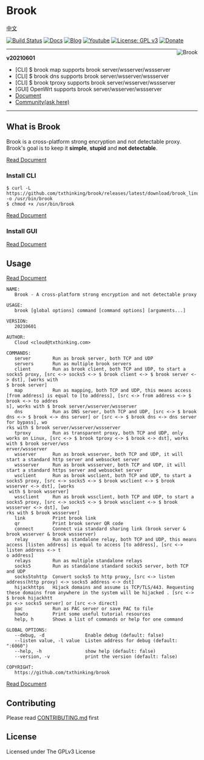 # Brook

[中文](README_ZH.md)

[![Build Status](https://travis-ci.org/txthinking/brook.svg?branch=master)](https://travis-ci.org/txthinking/brook)
[![Docs](https://img.shields.io/badge/Tutorial-docs-yellow.svg)](https://txthinking.github.io/brook/)
[![Blog](https://img.shields.io/badge/Tutorial-Slides-blueviolet.svg)](https://talks.txthinking.com)
[![Youtube](https://img.shields.io/badge/Tutorial-Youtube-red.svg)](https://www.youtube.com/txthinking)
[![License: GPL v3](https://img.shields.io/badge/License-GPL%20v3-yellow.svg)](http://www.gnu.org/licenses/gpl-3.0)
[![Donate](https://img.shields.io/badge/Support-Donate-ff69b4.svg)](https://www.txthinking.com/opensource-support.html)

<p align="center">
    <img style="float:right;" src="https://txthinking.github.io/brook/_static/brook.png" alt="Brook"/>
</p>

---

**v20210601**

-   [CLI] \$ brook map supports brook server/wsserver/wssserver
-   [CLI] \$ brook dns supports brook server/wsserver/wssserver
-   [CLI] \$ brook tproxy supports brook server/wsserver/wssserver
-   [GUI] OpenWrt supports brook server/wsserver/wssserver
-   [Document](https://txthinking.github.io/brook/)
-   [Community(ask here)](https://github.com/txthinking/brook/discussions)

---

## What is Brook

Brook is a cross-platform strong encryption and not detectable proxy.<br/>
Brook's goal is to keep it **simple**, **stupid** and **not detectable**.

[Read Document](https://txthinking.github.io/brook/#/?id=cli-and-gui)

### Install CLI

```
$ curl -L https://github.com/txthinking/brook/releases/latest/download/brook_linux_amd64 -o /usr/bin/brook
$ chmod +x /usr/bin/brook
```

[Read Document](https://txthinking.github.io/brook/#/install-cli)

### Install GUI

[Read Document](https://txthinking.github.io/brook/#/install-gui-client)

## Usage

[Read Document](https://txthinking.github.io/brook/)

```
NAME:
   Brook - A cross-platform strong encryption and not detectable proxy

USAGE:
   brook [global options] command [command options] [arguments...]

VERSION:
   20210601

AUTHOR:
   Cloud <cloud@txthinking.com>

COMMANDS:
   server        Run as brook server, both TCP and UDP
   servers       Run as multiple brook servers
   client        Run as brook client, both TCP and UDP, to start a socks5 proxy, [src <-> socks5 <-> $ brook client <-> $ brook server <-> dst], [works with
$ brook server]
   map           Run as mapping, both TCP and UDP, this means access [from address] is equal to [to address], [src <-> from address <-> $ brook <-> to addres
s], works with $ brook server/wsserver/wssserver
   dns           Run as DNS server, both TCP and UDP, [src <-> $ brook dns <-> $ brook <-> dns server] or [src <-> $ brook dns <-> dns server for bypass], wo
rks with $ brook server/wsserver/wssserver
   tproxy        Run as transparent proxy, both TCP and UDP, only works on Linux, [src <-> $ brook tproxy <-> $ brook <-> dst], works with $ brook server/wss
erver/wssserver
   wsserver      Run as brook wsserver, both TCP and UDP, it will start a standard http server and websocket server
   wssserver     Run as brook wssserver, both TCP and UDP, it will start a standard https server and websocket server
   wsclient      Run as brook wsclient, both TCP and UDP, to start a socks5 proxy, [src <-> socks5 <-> $ brook wsclient <-> $ brook wsserver <-> dst], [works
 with $ brook wsserver]
   wssclient     Run as brook wssclient, both TCP and UDP, to start a socks5 proxy, [src <-> socks5 <-> $ brook wssclient <-> $ brook wssserver <-> dst], [wo
rks with $ brook wssserver]
   link          Print brook link
   qr            Print brook server QR code
   connect       Connect via standard sharing link (brook server & brook wsserver & brook wssserver)
   relay         Run as standalone relay, both TCP and UDP, this means access [listen address] is equal to access [to address], [src <-> listen address <-> t
o address]
   relays        Run as multiple standalone relays
   socks5        Run as standalone standard socks5 server, both TCP and UDP
   socks5tohttp  Convert socks5 to http proxy, [src <-> listen address(http proxy) <-> socks5 address <-> dst]
   hijackhttps   Hijack domains and assume is TCP/TLS/443. Requesting these domains from anywhere in the system will be hijacked . [src <-> $ brook hijackhtt
ps <-> socks5 server] or [src <-> direct]
   pac           Run as PAC server or save PAC to file
   howto         Print some useful tutorial resources
   help, h       Shows a list of commands or help for one command

GLOBAL OPTIONS:
   --debug, -d               Enable debug (default: false)
   --listen value, -l value  Listen address for debug (default: ":6060")
   --help, -h                show help (default: false)
   --version, -v             print the version (default: false)

COPYRIGHT:
   https://github.com/txthinking/brook
```

[Read Document](https://txthinking.github.io/brook/)

## Contributing

Please read [CONTRIBUTING.md](https://github.com/txthinking/brook/blob/master/.github/CONTRIBUTING.md) first

## License

Licensed under The GPLv3 License
